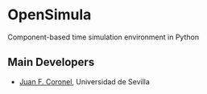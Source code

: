 # OpenSimula
Component-based time simulation environment in Python

## Main Developers

* [Juan F. Coronel](http://jfc.us.es), Universidad de Sevilla
